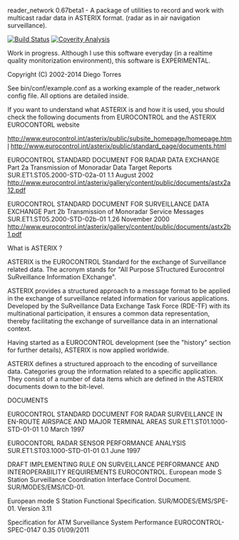 reader_network 0.67beta1 - A package of utilities to record and work with
multicast radar data in ASTERIX format. (radar as in air navigation
surveillance).

[![Build Status](https://travis-ci.org/ifsnop/reader_network.svg?branch=master)](https://travis-ci.org/ifsnop/reader_network)
[![Coverity Analysis](https://scan.coverity.com/projects/2418/badge.svg)](https://scan.coverity.com/projects/2418?tab=overview)

Work in progress. Although I use this software everyday (in a realtime quality
monitorization environment), this software is EXPERIMENTAL.

Copyright (C) 2002-2014 Diego Torres <diego dot torres at gmail dot com>

See bin/conf/example.conf as a working example of the reader_network
config file. All options are detailed inside.

If you want to understand what ASTERIX is and how it is used, you
should check the following documents from EUROCONTROL and the
ASTERIX EUROCONTORL website

http://www.eurocontrol.int/asterix/public/subsite_homepage/homepage.html
http://www.eurocontrol.int/asterix/public/standard_page/documents.html

EUROCONTROL STANDARD DOCUMENT FOR RADAR DATA EXCHANGE Part 2a Transmission of Monoradar Data Target Reports
SUR.ET1.ST05.2000-STD-02a-01 1.1 August 2002
http://www.eurocontrol.int/asterix/gallery/content/public/documents/astx2a12.pdf

EUROCONTROL STANDARD DOCUMENT FOR SURVEILLANCE DATA EXCHANGE Part 2b Transmission of Monoradar Service Messages
SUR.ET1.ST05.2000-STD-02b-01 1.26 November 2000
http://www.eurocontrol.int/asterix/gallery/content/public/documents/astx2b1.pdf

What is ASTERIX ?

ASTERIX is the EUROCONTROL Standard for the exchange of Surveillance related data.
The acronym stands for "All Purpose STructured Eurocontrol SuRveillance Information EXchange".

ASTERIX provides a structured approach to a message format to be applied in the exchange of surveillance related information for various applications. Developed by the SuRveillance Data Exchange Task Force (RDE-TF) with its multinational participation, it ensures a common data representation, thereby facilitating the exchange of surveillance data in an international context.

Having started as a EUROCONTROL development (see the "history" section for further details), ASTERIX is now applied worldwide.

ASTERIX defines a structured approach to the encoding of surveillance data. Categories group the information related to a specific application. They consist of a number of data items which are defined in the ASTERIX documents down to the bit-level.

DOCUMENTS

EUROCONTROL STANDARD DOCUMENT FOR RADAR SURVEILLANCE IN EN-ROUTE AIRSPACE AND MAJOR TERMINAL AREAS
SUR.ET1.ST01.1000-STD-01-01 1.0 March 1997

EUROCONTORL RADAR SENSOR PERFORMANCE ANALYSIS
SUR.ET1.ST03.1000-STD-01-01 0.1 June 1997

DRAFT IMPLEMENTING RULE ON SURVEILLANCE PERFORMANCE AND INTEROPERABILITY REQUIREMENTS EUROCONTROL. European mode S Station Surveillance Coordination Interface Control Document. SUR/MODES/EMS/ICD-01.

European mode S Station Functional Specification. SUR/MODES/EMS/SPE-01. Version 3.11

Specification for ATM Surveillance System Performance EUROCONTROL-SPEC-0147 0.35 01/09/2011
